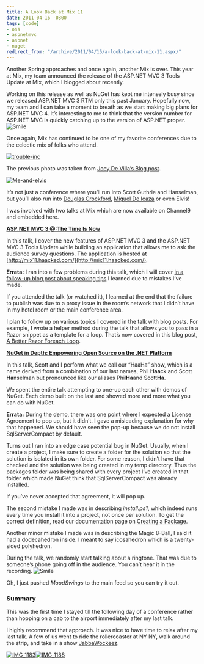 ```yaml
---
title: A Look Back at Mix 11
date: 2011-04-16 -0800
tags: [code]
- oss
- aspnetmvc
- aspnet
- nuget
redirect_from: "/archive/2011/04/15/a-look-back-at-mix-11.aspx/"
---
```


Another Spring approaches and once again, another Mix is over. This year
at Mix, my team announced the release of the ASP.NET MVC 3 Tools Update
at Mix, which I blogged about recently.

Working on this release as well as NuGet has kept me intensely busy
since we released ASP.NET MVC 3 RTM only this past January. Hopefully
now, my team and I can take a moment to breath as we start making big
plans for ASP.NET MVC 4. It’s interesting to me to think that the
version number for ASP.NET MVC is quickly catching up to the version of
ASP.NET proper.
![Smile](https://haacked.com/images/haacked_com/WindowsLiveWriter/A-Look-Back-at-Mix-11_D597/wlEmoticon-smile_2.png)

Once again, Mix has continued to be one of my favorite conferences due
to the eclectic mix of folks who attend.

[![trouble-inc](https://haacked.com/images/haacked_com/WindowsLiveWriter/A-Look-Back-at-Mix-11_D597/trouble-inc_thumb.jpg "trouble-inc")](https://haacked.com/images/haacked_com/WindowsLiveWriter/A-Look-Back-at-Mix-11_D597/trouble-inc_2.jpg)

The previous photo was taken from [Joey De Villa’s Blog
post](http://www.globalnerdy.com/2011/04/13/trouble-inc/ "Trouble, Inc").

[![Me-and-elvis](https://haacked.com/images/haacked_com/WindowsLiveWriter/A-Look-Back-at-Mix-11_D597/Me-and-elvis_thumb.jpg "Me-and-elvis")](https://haacked.com/images/haacked_com/WindowsLiveWriter/A-Look-Back-at-Mix-11_D597/Me-and-elvis_2.jpg)

It’s not just a conference where you’ll run into Scott Guthrie and
Hanselman, but you’ll also run into [Douglas
Crockford](http://www.crockford.com/ "Crockford's Website"), [Miguel De
Icaza](http://tirania.org/blog/ "Miguel's Blog") or even Elvis!

I was involved with two talks at Mix which are now available on Channel9
and embedded here.

[**ASP.NET MVC 3 @:The Time Is
Now**](http://channel9.msdn.com/events/MIX/MIX11/FRM03 "ASP.NET MVC 3 The Time Is Now")

In this talk, I cover the new features of ASP.NET MVC 3 and the ASP.NET
MVC 3 Tools Update while building an application that allows me to ask
the audience survey questions. The application is hosted at
[http://mix11.haacked.com/](http://mix11.haacked.com/).

**Errata:** I ran into a few problems during this talk, which I will
cover [in a follow-up blog post about speaking
tips](https://haacked.com/archive/2011/04/18/presentation-tips.aspx "Presentation Tips From My Mistakes")
I learned due to mistakes I’ve made.

If you attended the talk (or watched it), I learned at the end that the
failure to publish was due to a proxy issue in the room’s network that I
didn’t have in my hotel room or the main conference area.

I plan to follow up on various topics I covered in the talk with blog
posts. For example, I wrote a helper method during the talk that allows
you to pass in a Razor snippet as a template for a loop. That’s now
covered in this blog post, [A Better Razor Foreach
Loop](https://haacked.com/archive/2011/04/14/a-better-razor-foreach-loop.aspx).

[**NuGet in Depth: Empowering Open Source on the .NET
Platform**](http://channel9.msdn.com/events/MIX/MIX11/FRM09 "NuGet In Depth")

In this talk, Scott and I perform what we call our “HaaHa” show, which
is a name derived from a combination of our last names, Phil **Haa**ck
and Scott **Ha**nselman but pronounced like our aliases Phil**Ha**and
Scott**Ha**.

We spent the entire talk attempting to one-up each other with demos of
NuGet. Each demo built on the last and showed more and more what you can
do with NuGet.

**Errata:** During the demo, there was one point where I expected a
License Agreement to pop up, but it didn’t. I gave a misleading
explanation for why that happened. We should have seen the pop-up
because we do not install SqlServerCompact by default.

Turns out I ran into an edge case potential bug in NuGet. Usually, when
I create a project, I make sure to create a folder for the solution so
that the solution is isolated in its own folder. For some reason, I
didn’t have that checked and the solution was being created in my temp
directory. Thus the packages folder was being shared with every project
I’ve created in that folder which made NuGet think that SqlServerCompact
was already installed.

If you’ve never accepted that agreement, it will pop up.

The second mistake I made was in describing *install.ps1*, which indeed
runs every time you install it into a project, not once per solution. To
get the correct definition, read our documentation page on [Creating a
Package](http://nuget.codeplex.com/wikipage?title=Creating%20a%20Package "Creating a Package").

Another minor mistake I made was in describing the Magic 8-Ball, I said
it had a dodecahedron inside. I meant to say icosahedron which is a
twenty-sided polyhedron.

During the talk, we randomly start talking about a ringtone. That was
due to someone’s phone going off in the audience. You can’t hear it in
the recording.
![Smile](https://haacked.com/images/haacked_com/WindowsLiveWriter/A-Look-Back-at-Mix-11_D597/wlEmoticon-smile_2.png)

Oh, I just pushed *MoodSwings* to the main feed so you can try it out.

### Summary

This was the first time I stayed till the following day of a conference
rather than hopping on a cab to the airport immediately after my last
talk.

I highly recommend that approach. It was nice to have time to relax
after my last talk. A few of us went to ride the rollercoaster at NY NY,
walk around the strip, and take in a show
[JabbaWockeez](http://en.wikipedia.org/wiki/JabbaWockeeZ "JabbaWockeez").

[![IMG\_1183](https://haacked.com/images/haacked_com/WindowsLiveWriter/A-Look-Back-at-Mix-11_D597/IMG_1183_thumb.jpg "IMG_1183")](https://haacked.com/images/haacked_com/WindowsLiveWriter/A-Look-Back-at-Mix-11_D597/IMG_1183.jpg)[![IMG\_1188](https://haacked.com/images/haacked_com/WindowsLiveWriter/A-Look-Back-at-Mix-11_D597/IMG_1188_thumb.jpg "IMG_1188")](https://haacked.com/images/haacked_com/WindowsLiveWriter/A-Look-Back-at-Mix-11_D597/IMG_1188.jpg)

